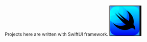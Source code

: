 Projects here are written with SwiftUI framework. <img src="https://github.com/chandevbringino/Portfolio/blob/main/iOS/SwiftUI/swiftui.png" width="100">
